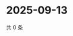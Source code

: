 # 2025-09-13

共 0 条

<!-- BEGIN ZHIHUVIDEO -->
<!-- 最后更新时间 Sat Sep 13 2025 23:08:56 GMT+0800 (China Standard Time) -->

<!-- END ZHIHUVIDEO -->
